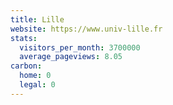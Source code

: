 ```yaml
---
title: Lille
website: https://www.univ-lille.fr
stats:
  visitors_per_month: 3700000
  average_pageviews: 8.05
carbon:
  home: 0
  legal: 0
---
```


